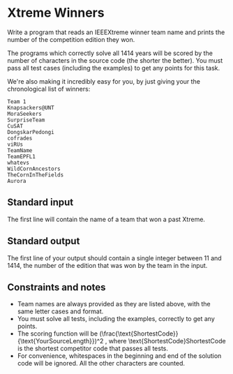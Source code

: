 # Xtreme Winners

Write a program that reads an IEEEXtreme winner team name and prints the number of the competition edition they won.

The programs which correctly solve all 1414 years will be scored by the number of characters in the source code (the shorter the better). You must pass all test cases (including the examples) to get any points for this task.

We're also making it incredibly easy for you, by just giving your the chronological list of winners:

```
Team 1
Knapsackers@UNT
MoraSeekers
SurpriseTeam
CuSAT
DongskarPedongi
cofrades
viRUs
TeamName
TeamEPFL1
whatevs
WildCornAncestors
TheCornInTheFields
Aurora
```

## Standard input
The first line will contain the name of a team that won a past Xtreme.

## Standard output
The first line of your output should contain a single integer between 11 and 1414, the number of the edition that was won by the team in the input.

## Constraints and notes
- Team names are always provided as they are listed above, with the same letter cases and format.
- You must solve all tests, including the examples, correctly to get any points.
- The scoring function will be (\frac{\text{ShortestCode}}{\text{YourSourceLength}})^2 , where \text{ShortestCode}ShortestCode is the shortest competitor code that passes all tests.
- For convenience, whitespaces in the beginning and end of the solution code will be ignored. All the other characters are counted.
